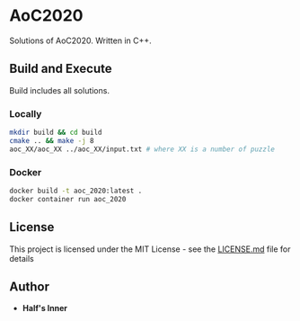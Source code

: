 # AoC2020
Solutions of AoC2020. Written in C++.

## Build and Execute
Build includes all solutions.

### Locally
```sh
mkdir build && cd build
cmake .. && make -j 8
aoc_XX/aoc_XX ../aoc_XX/input.txt # where XX is a number of puzzle
```

### Docker
```sh
docker build -t aoc_2020:latest .
docker container run aoc_2020
```

## License
This project is licensed under the MIT License - see the [LICENSE.md](LICENSE.md) file for details

## Author
- **Half's Inner**